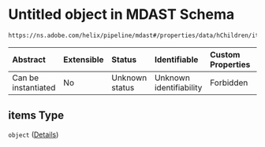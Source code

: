 # Untitled object in MDAST Schema

```txt
https://ns.adobe.com/helix/pipeline/mdast#/properties/data/hChildren/items
```



| Abstract            | Extensible | Status         | Identifiable            | Custom Properties | Additional Properties | Access Restrictions | Defined In                                                     |
| :------------------ | :--------- | :------------- | :---------------------- | :---------------- | :-------------------- | :------------------ | :------------------------------------------------------------- |
| Can be instantiated | No         | Unknown status | Unknown identifiability | Forbidden         | Allowed               | none                | [mdast.schema.json*](mdast.schema.json "open original schema") |

## items Type

`object` ([Details](mdast-properties-data-hchildren-items.md))
